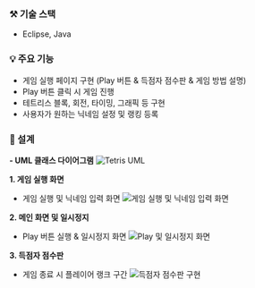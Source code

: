 ### ⚒️ 기술 스택
- Eclipse, Java

### 💡 주요 기능 

<div>
 
- 게임 실행 페이지 구현 (Play 버튼 & 득점자 점수판 & 게임 방법 설명)
- Play 버튼 클릭 시 게임 진행
- 테트리스 블록, 회전, 타이밍, 그래픽 등 구현
- 사용자가 원하는 닉네임 설정 및 랭킹 등록

</div>


### 📍 설계

**- UML 클래스 다이어그램**
![Tetris UML](https://github.com/user-attachments/assets/8b65e71f-ab14-412c-99a6-9e1d07660310)




 **1. 게임 실행 화면**  
 
- 게임 실행 및 닉네임 입력 화면
 ![게임 실행 및 닉네임 입력 화면](https://github.com/user-attachments/assets/61d6bfb3-5c44-40da-9802-93b959d74792)

 
 **2. 메인 화면 및 일시정지**  

- Play 버튼 실행 & 일시정지 화면
 ![Play 및 일시정지 화면](https://github.com/user-attachments/assets/de2a9c76-22fd-4ef0-92ba-53e1acb8903f)

 

 **3. 득점자 점수판**  

- 게임 종료 시 플레이어 랭크 구간
![득점자 점수판 구현](https://github.com/user-attachments/assets/92b75822-7494-4810-a4ba-44ca5eb658ed)
